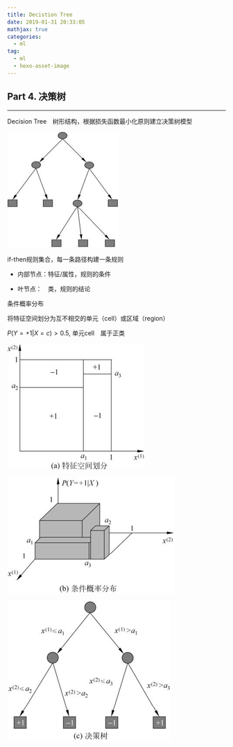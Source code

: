 ```yaml
---
title: Decistion Tree
date: 2019-01-31 20:33:05
mathjax: true
categories:
  - ml
tag: 
  - ml
  - hexo-asset-image
---
```


## Part 4. 决策树

--------



Decision Tree　树形结构，根据损失函数最小化原则建立决策树模型

![1548939696690](decision-tree/tree_basic.png)

if-then规则集合，每一条路径构建一条规则

- 内部节点：特征/属性，规则的条件

- 叶节点：　类，规则的结论

条件概率分布

将特征空间划分为互不相交的单元（cell）或区域（region）

$P(Y=+1|X=c)>0.5$, 单元cell　属于正类



![1548940003249](decision-tree/feature-space.png)

![1548940132559](decision-tree/1548940132559.png)

![1548940093157](decision-tree/1548940093157.png)



